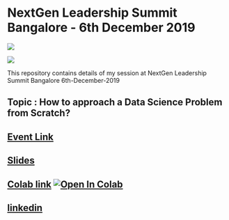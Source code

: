 # NextGen Leadership Summit Bangalore - 6th December 2019

[![](https://img.shields.io/github/license/sourcerer-io/hall-of-fame.svg?colorB=ff0000)](https://github.com/KrishnaKumarTiwari/talks/blob/master/LICENSE.md)

[![](https://sourcerer.io/fame/KrishnaKumarTiwari/KrishnaKumarTiwari/talks/images/0)](https://ml-ai.in)

This repository contains details of my session at NextGen Leadership Summit Bangalore 6th-December-2019

## Topic : How to approach a Data Science Problem from Scratch?

## [Event Link](https://1point21gws.com/leadership/bangalore/#speakers)

## [Slides](https://docs.google.com/presentation/d/1qQ9VOqe8oSrFW1AQSCmVNVBko-Yx69E6-gEgH5N4Ehc/edit?usp=sharing)

## [Colab link](https://colab.research.google.com/drive/10oFO1Nus7x9a0v2NFtgkgAvuMDb05Edd) [![Open In Colab](https://colab.research.google.com/assets/colab-badge.svg)](https://colab.research.google.com/drive/10oFO1Nus7x9a0v2NFtgkgAvuMDb05Edd)

## [linkedin](https://www.linkedin.com/company/1point21gws/)

